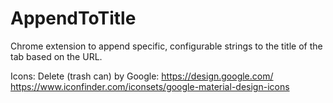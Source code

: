 # AppendToTitle
Chrome extension to append specific, configurable strings to the title of the tab based on the URL.

Icons:
	Delete (trash can) by Google:
		https://design.google.com/
		https://www.iconfinder.com/iconsets/google-material-design-icons